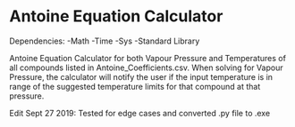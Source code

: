 # Antoine Equation Calculator

Dependencies: -Math -Time -Sys -Standard Library

Antoine Equation Calculator for both Vapour Pressure and Temperatures of all compounds listed in Antoine_Coefficients.csv. When solving for Vapour Pressure, the calculator will notify the user if the input temperature is in range of the suggested temperature limits for that compound at that pressure.

Edit Sept 27 2019: Tested for edge cases and converted .py file to .exe
